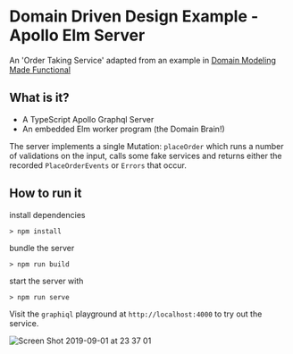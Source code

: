 # Domain Driven Design Example - Apollo Elm Server

An 'Order Taking Service' adapted from an example in [Domain Modeling Made Functional](https://pragprog.com/book/swdddf/domain-modeling-made-functional)


## What is it?

+ A TypeScript Apollo Graphql Server
+ An embedded Elm worker program (the Domain Brain!)

The server implements a single Mutation: `placeOrder` which runs a number of validations on the input, calls some fake services and returns either the recorded `PlaceOrderEvents` or `Errors` that occur.

## How to run it

install dependencies

```
> npm install
```

bundle the server

```
> npm run build
```

start the server with

```
> npm run serve
```

Visit the `graphiql` playground at `http://localhost:4000` to try out the service.

![Screen Shot 2019-09-01 at 23 37 01](https://user-images.githubusercontent.com/14013616/64083105-98034500-cd11-11e9-9644-4e25ed23e3f3.png)

